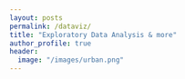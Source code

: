 ```yaml
---
layout: posts
permalink: /dataviz/
title: "Exploratory Data Analysis & more"
author_profile: true
header:
  image: "/images/urban.png"
---
```



